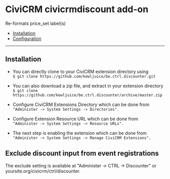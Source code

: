 # CiviCRM civicrmdiscount add-on

Re-formats price_set label(s) 

- [Installation](#installation)
- [Configuration](#configuration)

***

## Installation

- You can directly clone to your CiviCRM extension directory using<br>
```$ git clone https://github.com/kewljuice/be.ctrl.discounter.git```

- You can also download a zip file, and extract in your extension directory<br>
```$ git clone https://github.com/kewljuice/be.ctrl.discounter/archive/master.zip```

- Configure CiviCRM Extensions Directory which can be done from<br>
```"Administer -> System Settings -> Directories".```

- Configure Extension Resource URL which can be done from<br>
```"Administer -> System Settings -> Resource URLs".```

- The next step is enabling the extension which can be done from<br> 
```"Administer -> System Settings -> Manage CiviCRM Extensions".```

## Exclude discount input from event registrations

The exclude setting is available at "Administer -> CTRL -> Discounter" or yoursite.org/civicrm/ctrl/discounter.

